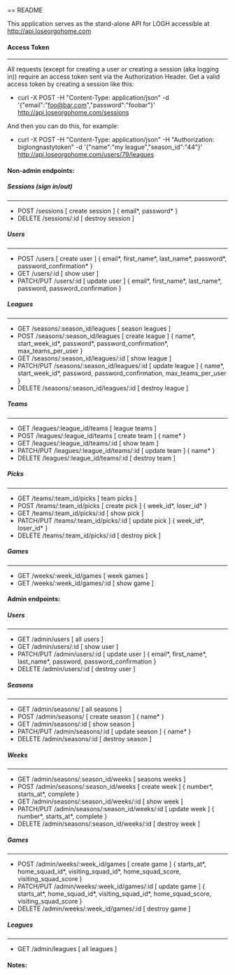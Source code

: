 == README

This application serves as the stand-alone API for LOGH accessible at http://api.loseorgohome.com

#### Access Token
---

All requests (except for creating a user or creating a session (aka logging in)) require an access token sent via the Authorization Header. Get a valid access token by creating a session like this:

- curl -X POST -H "Content-Type: application/json" -d '{"email":"foo@bar.com","password":"foobar"}' http://api.loseorgohome.com/sessions

And then you can do this, for example:

- curl -X POST -H "Content-Type: application/json" -H "Authorization: biglongnastytoken" -d '{"name":"my league","season_id":"44"}' http://api.loseorgohome.com/users/79/leagues

#### Non-admin endpoints:

##### Sessions (sign in/out)
---
* POST        /sessions                                   [ create session ] { email*, password* }
* DELETE      /sessions/:id                               [ destroy session ]

##### Users
---
* POST        /users                                       [ create user ] { email*, first_name*, last_name*, password*, password_confirmation* }
* GET         /users/:id                                   [ show user ]
* PATCH/PUT   /users/:id                                   [ update user ] { email*, first_name*, last_name*, password, password_confirmation }

##### Leagues
---
* GET         /seasons/:season_id/leagues                   [ season leagues ]
* POST        /seasons/:season_id/leagues                   [ create league ] { name*, start_week_id*, password*, password_confirmation*, max_teams_per_user }
* GET         /seasons/:season_id/leagues/:id               [ show league ]
* PATCH/PUT   /seasons/:season_id/leagues/:id               [ update league ] { name*, start_week_id*, password, password_confirmation, max_teams_per_user }
* DELETE      /seasons/:season_id/leagues/:id               [ destroy league ]

##### Teams
---
* GET         /leagues/:league_id/teams                     [ league teams ]
* POST        /leagues/:league_id/teams                     [ create team ] { name* }
* GET         /leagues/:league_id/teams/:id                 [ show team ]
* PATCH/PUT   /leagues/:league_id/teams/:id                 [ update team ] { name* }
* DELETE      /leagues/:league_id/teams/:id                 [ destroy team ]

##### Picks
---
* GET         /teams/:team_id/picks                         [ team picks ]
* POST        /teams/:team_id/picks                         [ create pick ] { week_id*, loser_id* }
* GET         /teams/:team_id/picks/:id                     [ show pick ]
* PATCH/PUT   /teams/:team_id/picks/:id                     [ update pick ] { week_id*, loser_id* }
* DELETE      /teams/:team_id/picks/:id                     [ destroy pick ]

##### Games
---
* GET         /weeks/:week_id/games                         [ week games ]
* GET         /weeks/:week_id/games/:id                     [ show game ]

#### Admin endpoints:

##### Users
---
* GET         /admin/users                                  [ all users ]
* GET         /admin/users/:id                              [ show user ]
* PATCH/PUT   /admin/users/:id                              [ update user ] { email*, first_name*, last_name*, password, password_confirmation }
* DELETE      /admin/users/:id                              [ destroy user ]

##### Seasons
---
* GET         /admin/seasons/                               [ all seasons ]
* POST        /admin/seasons/                               [ create season ] { name* }
* GET         /admin/seasons/:id                            [ show season ]
* PATCH/PUT   /admin/seasons/:id                            [ update season ] { name* }
* DELETE      /admin/seasons/:id                            [ destroy season ]


##### Weeks
---
* GET         /admin/seasons/:season_id/weeks               [ seasons weeks ]
* POST        /admin/seasons/:season_id/weeks               [ create week ] { number*, starts_at*, complete }
* GET         /admin/seasons/:season_id/weeks/:id           [ show week ]
* PATCH/PUT   /admin/seasons/:season_id/weeks/:id           [ update week ] { number*, starts_at*, complete }
* DELETE      /admin/seasons/:season_id/weeks/:id           [ destroy week ]

##### Games
---
* POST        /admin/weeks/:week_id/games                   [ create game ] { starts_at*, home_squad_id*, visiting_squad_id*, home_squad_score, visiting_squad_score }
* PATCH/PUT   /admin/weeks/:week_id/games/:id               [ update game ] { starts_at*, home_squad_id*, visiting_squad_id*, home_squad_score, visiting_squad_score }
* DELETE      /admin/weeks/:week_id/games/:id               [ destroy game ]

##### Leagues
---
* GET        /admin/leagues                                 [ all leagues ]


#### Notes:

